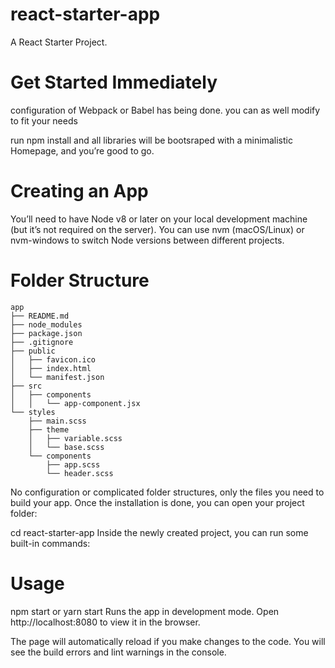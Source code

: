 # react-starter-app
A React Starter Project.


# Get Started Immediately
configuration of Webpack or Babel has being done. you can as well modify to fit your needs

run npm install and all libraries will be bootsraped with a minimalistic Homepage, and you’re good to go.

# Creating an App
You’ll need to have Node v8 or later on your local development machine (but it’s not required on the server). 
You can use nvm (macOS/Linux) or nvm-windows to switch Node versions between different projects.

# Folder Structure

```
app
├── README.md
├── node_modules
├── package.json
├── .gitignore
├── public
│   ├── favicon.ico
│   ├── index.html
│   └── manifest.json
├── src
│   ├── components
│   │   └── app-component.jsx
└── styles
    ├── main.scss
    ├── theme
    │   ├── variable.scss
    │   └── base.scss
    └── components
        ├── app.scss
        └── header.scss
```      

No configuration or complicated folder structures, only the files you need to build your app.
Once the installation is done, you can open your project folder:

cd react-starter-app
Inside the newly created project, you can run some built-in commands:

# Usage
npm start or yarn start
Runs the app in development mode.
Open http://localhost:8080 to view it in the browser.

The page will automatically reload if you make changes to the code.
You will see the build errors and lint warnings in the console.
        
    
    




